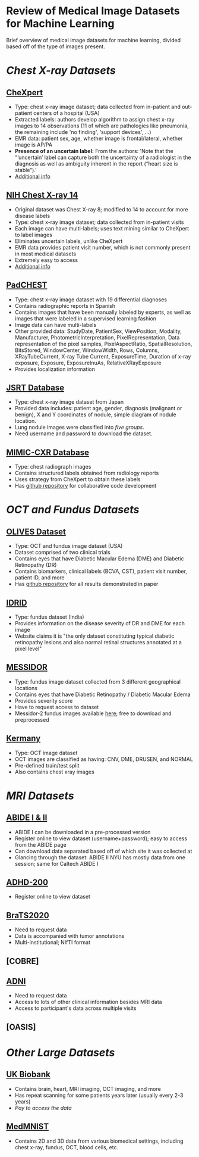 # Review of Medical Image Datasets for Machine Learning
Brief overview of medical image datasets for machine learning, divided based off of the type of images present.

# _Chest X-ray Datasets_
## [CheXpert](https://arxiv.org/abs/1901.07031)
+ Type: chest x-ray image dataset; data collected from in-patient and out-patient centers of a hospital (USA)
+ Extracted labels: authors develop algorithm to assign chest x-ray images to 14 observations (11 of which are pathologies like pneumonia, the remaining include 'no finding', 'support devices', ...)
+ EMR data: patient sex, age, whether image is frontal/lateral, whether image is AP/PA
+ **Presence of an uncertain label:** From the authors: 'Note that the “’uncertain’ label can capture both the uncertainty of a radiologist in the diagnosis as well as ambiguity inherent in the report (“heart size is stable”).' 
+ [Additional info](https://arxiv.org/pdf/2105.03020.pdf)

## [NIH Chest X-ray 14](https://openaccess.thecvf.com/content_cvpr_2017/papers/Wang_ChestX-ray8_Hospital-Scale_Chest_CVPR_2017_paper.pdf)
+ Original dataset was Chest X-ray 8; modified to 14 to account for more disease labels
+ Type: chest x-ray image dataset; data collected from in-patient visits
+ Each image can have multi-labels; uses text mining similar to CheXpert to label images
+ Eliminates uncertain labels, unlike CheXpert
+ EMR data provides patient visit number, which is not commonly present in most medical datasets
+ Extremely easy to access
+ [Additional info](https://www.nih.gov/news-events/news-releases/nih-clinical-center-provides-one-largest-publicly-available-chest-x-ray-datasets-scientific-community)

## [PadCHEST](https://arxiv.org/abs/1901.07441)
+ Type: chest x-ray image dataset with 19 differential diagnoses
+ Contains radiographic reports in Spanish
+ Contains images that have been manually labeled by experts, as well as images that were labeled in a supervised learning fashion
+ Image data can have multi-labels
+ Other provided data: StudyDate, PatientSex, ViewPosition, Modality, Manufacturer, PhotometricInterpretation, PixelRepresentation, Data representation of the pixel samples, PixelAspectRatio, SpatialResolution, BitsStored, WindowCenter, WindowWidth, Rows, Columns, XRayTubeCurrent, X-ray Tube Current, ExposureTime, Duration of x-ray exposure, Exposure, ExposureInuAs, RelativeXRayExposure
+ Provides localization information

## [JSRT Database](http://db.jsrt.or.jp/eng.php)
+ Type: chest x-ray image dataset from Japan
+ Provided data includes: patient age, gender, diagnosis (malignant or benign), X and Y coordinates of nodule, simple diagram of nodule location.
+ Lung nodule images were classified into _five groups_.
+ Need username and password to download the dataset.

## [MIMIC-CXR Database](https://physionet.org/content/mimic-cxr/2.0.0/)
+ Type: chest radiograph images
+ Contains structured labels obtained from radiology reports
+ Uses strategy from CheXpert to obtain these labels
+ Has [github repository](https://github.com/MIT-LCP/mimic-cxr) for collaborative code development

# _OCT and Fundus Datasets_

## [OLIVES Dataset](https://arxiv.org/abs/2209.11195)
+ Type: OCT and fundus image dataset (USA)
+ Dataset comprised of two clinical trials
+ Contains eyes that have Diabetic Macular Edema (DME) and Diabetic Retinopathy (DR)
+ Contains biomarkers, clinical labels (BCVA, CST), patient visit number, patient ID, and more
+ Has [github repository](https://github.com/olivesgatech/OLIVES_Dataset) for all results demonstrated in paper

## [IDRID](https://ieee-dataport.org/open-access/indian-diabetic-retinopathy-image-dataset-idrid)
+ Type: fundus dataset (India)
+ Provides information on the disease severity of DR and DME for each image
+ Website claims it is "the only dataset constituting typical diabetic retinopathy lesions and also normal retinal structures annotated at a pixel level"

## [MESSIDOR](https://www.adcis.net/en/third-party/messidor/)
+ Type: fundus image dataset collected from 3 different geographical locations
+ Contains eyes that have Diabetic Retinopathy / Diabetic Macular Edema
+ Provides severity score
+ Have to request access to dataset
+ Messidor-2 fundus images available [here](https://www.kaggle.com/datasets/mariaherrerot/messidor2preprocess); free to download and preprocessed

## [Kermany](https://data.mendeley.com/datasets/rscbjbr9sj/3)
+ Type: OCT image dataset
+ OCT images are classified as having: CNV, DME, DRUSEN, and NORMAL
+ Pre-defined train/test split
+ Also contains chest xray images

# _MRI Datasets_

## [ABIDE I & II](http://fcon_1000.projects.nitrc.org/indi/abide/abide_I.html)
+ ABIDE I can be downloaded in a pre-processed version
+ Register online to view dataset (username+password); easy to access from the ABIDE page
+ Can download data separated based off of which site it was collected at
+ Glancing through the dataset: ABIDE II NYU has mostly data from one session; same for Caltech ABIDE I

## [ADHD-200](http://fcon_1000.projects.nitrc.org/indi/adhd200/)
+ Register online to view dataset

## [BraTS2020](https://www.med.upenn.edu/cbica/brats2020/data.html)
+ Need to request data
+ Data is accompanied with tumor annotations
+ Multi-institutional; NIfTI format

## [COBRE]

## [ADNI](https://adni.loni.usc.edu/)
+ Need to request data
+ Access to lots of other clinical information besides MRI data
+ Access to participant's data across multiple visits

## [OASIS]

# _Other Large Datasets_

## [UK Biobank](https://www.ukbiobank.ac.uk/enable-your-research/about-our-data)
+ Contains brain, heart, MRI imaging, OCT imaging, and more
+ Has repeat scanning for some patients years later (usually every 2-3 years)
+ *Pay to access the data*

## [MedMNIST](https://www.ukbiobank.ac.uk/enable-your-research/about-our-data](https://zenodo.org/records/10519652))
+ Contains 2D and 3D data from various biomedical settings, including chest x-ray, fundus, OCT, blood cells, etc.
